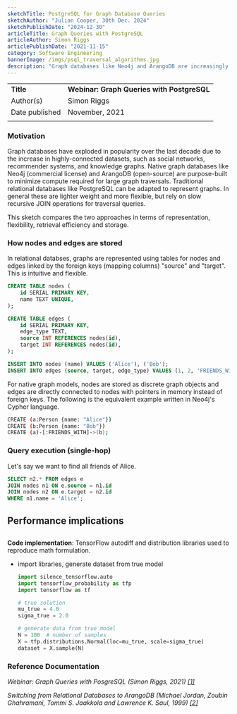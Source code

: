 ```yaml
---
sketchTitle: PostgreSQL for Graph Database Queries
sketchAuthor: "Julian Cooper, 30th Dec. 2024"
sketchPublishDate: "2024-12-30"
articleTitle: Graph Queries with PostgreSQL
articleAuthor: Simon Riggs
articlePublishDate: "2021-11-15"
category: Software Engineering
bannerImage: /imgs/psql_traversal_algorithms.jpg
description: "Graph databases like Neo4j and ArangoDB are increasingly popular, but how do they differ from a relational database with two tables: nodes and edges?"
---
```


|     |     |
| --- | --- |  
| **Title** | **Webinar: Graph Queries with PostgreSQL** |  
| Author(s) | Simon Riggs |  
| Date published | November, 2021 |  
|     |     |   


### Motivation

Graph databases have exploded in popularity over the last decade due to the increase in highly-connected datasets, such as social networks, recommender systems, and knowledge graphs. 
Native graph databases like Neo4j (commercial license) and ArangoDB (open-source) are purpose-built to minimize compute required for large graph traversals. Traditional relational databases like PostgreSQL can be adapted to represent graphs. In general these are lighter weight and more flexible, but rely on slow recursive JOIN operations for traversal queries.

This sketch compares the two approaches in terms of representation, flexibility, retrieval efficiency and storage. 

### How nodes and edges are stored

In relational databses, graphs are represented using tables for nodes and edges linked by the foreign keys (mapping columns) "source" and "target". This is intuitive and flexible.

```sql
CREATE TABLE nodes (
    id SERIAL PRIMARY KEY,
    name TEXT UNIQUE,
);

CREATE TABLE edges (
    id SERIAL PRIMARY KEY,
    edge_type TEXT,
    source INT REFERENCES nodes(id),
    target INT REFERENCES nodes(id),
);

INSERT INTO nodes (name) VALUES ('Alice'), ('Bob');
INSERT INTO edges (source, target, edge_type) VALUES (1, 2, 'FRIENDS_WITH');
```

For native graph models, nodes are stored as discrete graph objects and edges are directly connected to nodes with pointers in memory instead of foreign keys. The following is the equivalent example written in Neo4j's Cypher language.

```bash
CREATE (a:Person {name: "Alice"})
CREATE (b:Person {name: "Bob"})
CREATE (a)-[:FRIENDS_WITH]->(b);
```

### Query execution (single-hop)

Let's say we want to find all friends of Alice.

```sql
SELECT n2.* FROM edges e
JOIN nodes n1 ON e.source = n1.id
JOIN nodes n2 ON e.target = n2.id
WHERE n1.name = 'Alice';
```

## Performance implications

##





**Code implementation**: TensorFlow autodiff and distribution libraries used to reproduce math formulation.

- import libraries, generate dataset from true model

    ```python
    import silence_tensorflow.auto
    import tensorflow_probability as tfp
    import tensorflow as tf

    # true solution
    mu_true = 4.0
    sigma_true = 2.0

    # generate data from true model
    N = 100  # number of samples
    X = tfp.distributions.Normal(loc=mu_true, scale=sigma_true)
    dataset = X.sample(N)
    ```    

### Reference Documentation

*Webinar: Graph Queries with PosgreSQL (Simon Riggs, 2021)*
*[[1]](https://youtu.be/_RXfnnqsLlw?si=vKwZFrjnz-rFKYdG)*

*Switching from Relational Databases to ArangoDB (Michael Jordan, Zoubin Ghahramani, Tommi S. Jaakkola and Lawrence K. Saul, 1999)*
*[[2]](https://arangodb.com/resources/white-papers/coming-from-relational)*

